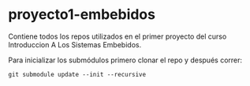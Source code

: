 # proyecto1-embebidos

Contiene todos los repos utilizados en el primer proyecto del curso Introduccion A Los Sistemas Embebidos.

Para inicializar los submódulos primero clonar el repo y después correr:

```
git submodule update --init --recursive
```
